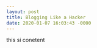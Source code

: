 ```yaml
---
layout: post
title: Blogging Like a Hacker
date: 2020-01-07 16:03:43 -0000
---
```

 this si conetent
